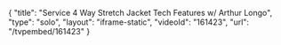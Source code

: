 {
    "title": "Service 4 Way Stretch Jacket Tech Features w\/ Arthur Longo",
    "type": "solo",
    "layout": "iframe-static",
    "videoId": "161423",
    "url": "\/tvpembed\/161423"
}